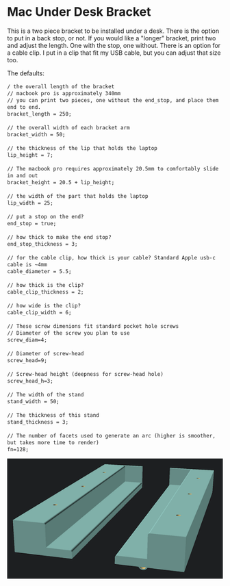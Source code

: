 # Mac Under Desk Bracket

This is a two piece bracket to be installed under a desk.  There is the option to put in a back stop, or not.  If you would like a "longer" bracket, print two and adjust the length.  One with the stop, one without.  There is an option for a cable clip.  I put in a clip that fit my USB cable, but you can adjust that size too.  


The defaults:
```
/ the overall length of the bracket
// macbook pro is approximately 340mm
// you can print two pieces, one without the end_stop, and place them end to end.
bracket_length = 250;

// the overall width of each bracket arm
bracket_width = 50;

// the thickness of the lip that holds the laptop
lip_height = 7;

// The macbook pro requires approximately 20.5mm to comfortably slide in and out
bracket_height = 20.5 + lip_height;

// the width of the part that holds the laptop
lip_width = 25;

// put a stop on the end?
end_stop = true;

// how thick to make the end stop?
end_stop_thickness = 3;

// for the cable clip, how thick is your cable? Standard Apple usb-c cable is ~4mm
cable_diameter = 5.5;

// how thick is the clip?
cable_clip_thickness = 2;

// how wide is the clip?
cable_clip_width = 6;

// These screw dimenions fit standard pocket hole screws
// Diameter of the screw you plan to use
screw_diam=4;

// Diameter of screw-head
screw_head=9;

// Screw-head height (deepness for screw-head hole)
screw_head_h=3;

// The width of the stand
stand_width = 50;

// The thickness of this stand
stand_thickness = 3;

// The number of facets used to generate an arc (higher is smoother, but takes more time to render)
fn=128;
```

![mac_under_desk_bracket](../img/mac_under_desk_bracket_small.png)
